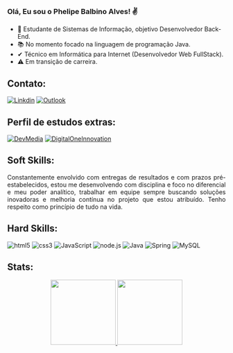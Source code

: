 
### Olá, Eu sou o Phelipe Balbino Alves! ✌️

 - 📌 Estudante de Sistemas de Informação, objetivo Desenvolvedor Back-End.
 - 📚 No momento focado na linguagem de programação Java.
 - ✔ Técnico em Informática para Internet (Desenvolvedor Web FullStack).
 - ⚠ Em transição de carreira.

## Contato:
  [![Linkdin](https://img.shields.io/badge/LinkedIn-0077B5?style=for-the-badge&logo=linkedin&logoColor=white)](https://www.linkedin.com/in/phelipebalbino/)
  [![Outlook](https://img.shields.io/badge/Microsoft_Outlook-0078D4?style=for-the-badge&logo=microsoft-outlook&logoColor=white)](mailto:devphelipe@outlook.com)
<br>

## Perfil de estudos extras:
   [![DevMedia](https://img.shields.io/website?label=devmedia.com.br&style=for-the-badge&url=https://www.devmedia.com.br/perfil/phelipe-16)](https://www.devmedia.com.br/perfil/phelipe-16)
[![DigitalOneInnovation](https://img.shields.io/website?label=digitalinnovation.one&style=for-the-badge&url=https://digitalinnovation.one/)](https://web.dio.me/users/phelipe_balbino) 

## Soft Skills:
<div align="justify">
    Constantemente envolvido com entregas de resultados e com prazos pré-estabelecidos, estou me desenvolvendo com disciplina e foco no diferencial e meu poder analítico, trabalhar em equipe sempre buscando soluções inovadoras e melhoria contínua no projeto que estou atribuído. Tenho respeito como princípio de tudo na vida. 
<div>
    
## Hard Skills: 
<div style="display: inline_block">
    <img aling="center" alt="html5" src="https://img.shields.io/badge/HTML5-E34F26?style=for-the-badge&logo=html5&logoColor=white" />
    <img aling="center" alt="css3" src="https://img.shields.io/badge/CSS3-1572B6?style=for-the-badge&logo=css3&logoColor=white" />
    <img aling="center" alt="JavaScript" src="https://img.shields.io/badge/JavaScript-F7DF1E?style=for-the-badge&logo=javascript&logoColor=black"/>
    <img aling="center" alt="node.js" src="https://img.shields.io/badge/Node.js-43853D?style=for-the-badge&logo=node.js&logoColor=white" />
    <img aling="center" alt="Java" src="https://img.shields.io/badge/Java-ED8B00?style=for-the-badge&logo=java&logoColor=white" />
    <img aling="center" alt="Spring" src="https://img.shields.io/badge/Spring-6DB33F?style=for-the-badge&logo=spring&logoColor=white" />
    <img aling="center" alt="MySQL" src="https://img.shields.io/badge/MySQL-00000F?style=for-the-badge&logo=mysql&logoColor=white" />
</div>

## Stats:
<div align="center">
   <a href="https://github.com/DevPhelipeB">
<img height="150em" src="https://github-readme-stats.vercel.app/api?username=DevPhelipeB&show_icons=true&theme=react&include_all_commits=true&count_private=true"/>
<img height="150em" src="https://github-readme-stats.vercel.app/api/top-langs/?username=DevPhelipeB&layout=compact&langs_count=7&theme=react"/>
</div>
